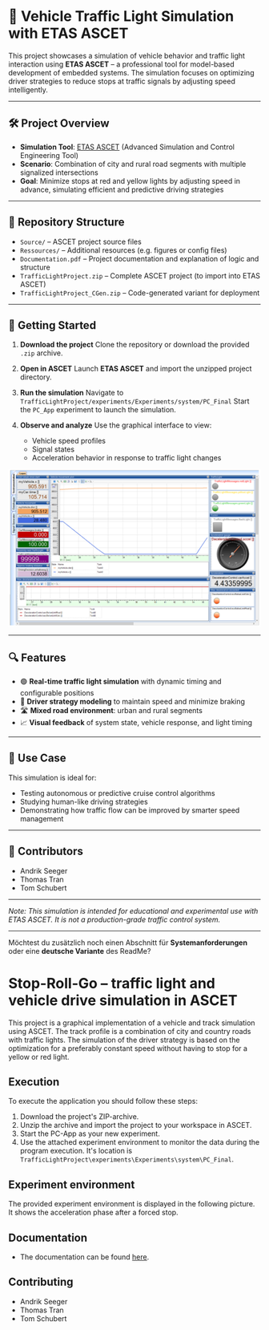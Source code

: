 <!--Copyright Andrik Seeger 2022-->
# 🚦 Vehicle Traffic Light Simulation with ETAS ASCET

This project showcases a simulation of vehicle behavior and traffic light interaction using **ETAS ASCET** – a professional tool for model-based development of embedded systems. The simulation focuses on optimizing driver strategies to reduce stops at traffic signals by adjusting speed intelligently.

---

## 🛠️ Project Overview

* **Simulation Tool**: [ETAS ASCET](https://www.etas.com/) (Advanced Simulation and Control Engineering Tool)
* **Scenario**: Combination of city and rural road segments with multiple signalized intersections
* **Goal**: Minimize stops at red and yellow lights by adjusting speed in advance, simulating efficient and predictive driving strategies

---

## 📁 Repository Structure

* `Source/` – ASCET project source files
* `Ressources/` – Additional resources (e.g. figures or config files)
* `Documentation.pdf` – Project documentation and explanation of logic and structure
* `TrafficLightProject.zip` – Complete ASCET project (to import into ETAS ASCET)
* `TrafficLightProject_CGen.zip` – Code-generated variant for deployment

---

## 🚀 Getting Started

1. **Download the project**
   Clone the repository or download the provided `.zip` archive.

2. **Open in ASCET**
   Launch **ETAS ASCET** and import the unzipped project directory.

3. **Run the simulation**
   Navigate to `TrafficLightProject/experiments/Experiments/system/PC_Final`
   Start the `PC_App` experiment to launch the simulation.

4. **Observe and analyze**
   Use the graphical interface to view:

   * Vehicle speed profiles
   * Signal states
   * Acceleration behavior in response to traffic light changes
  
 <p align="center">
<img src="https://github.com/AndrikSeeger/Vehicle_TrafficLight_Simulation/blob/main/Ressources/Experiment_Environment.png"/>
</p>

---

## 🔍 Features

* 🟢 **Real-time traffic light simulation** with dynamic timing and configurable positions
* 🚗 **Driver strategy modeling** to maintain speed and minimize braking
* 🛣️ **Mixed road environment**: urban and rural segments
* 📈 **Visual feedback** of system state, vehicle response, and light timing

---

## 🧪 Use Case

This simulation is ideal for:

* Testing autonomous or predictive cruise control algorithms
* Studying human-like driving strategies
* Demonstrating how traffic flow can be improved by smarter speed management

---

## 👥 Contributors

* Andrik Seeger
* Thomas Tran
* Tom Schubert

---

*Note: This simulation is intended for educational and experimental use with ETAS ASCET. It is not a production-grade traffic control system.*

---

Möchtest du zusätzlich noch einen Abschnitt für **Systemanforderungen** oder eine **deutsche Variante** des ReadMe?



# Stop-Roll-Go – traffic light and vehicle drive simulation in ASCET
This project is a graphical implementation of a vehicle and track simulation using ASCET. The track profile is a combination of city and country roads with traffic lights. The simulation of the driver strategy is based on the optimization for a preferably constant speed without having to stop for a yellow or red light.

## Execution
To execute the application you should follow these steps: 

1. Download the project's ZIP-archive.
2. Unzip the archive and import the project to your workspace in ASCET.
3. Start the PC-App as your new experiment.
4. Use the attached experiment environment to monitor the data during the program execution. It's location is `TrafficLightProject\experiments\Experiments\system\PC_Final`.

## Experiment environment
The provided experiment environment is displayed in the following picture. It shows the acceleration phase after a forced stop.



## Documentation

* The documentation can be found [here](/Documentation.pdf).

## Contributing
* Andrik Seeger
* Thomas Tran
* Tom Schubert
 
